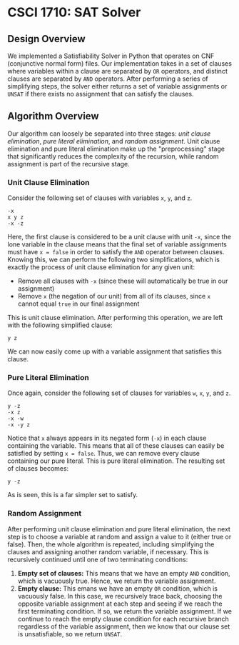 # CSCI 1710: SAT Solver

## Design Overview

We implemented a Satisfiability Solver in Python that operates on CNF (conjunctive normal form) files. Our implementation takes in a set of clauses where variables within a clause are separated by `OR` operators, and distinct clauses are separated by `AND`
operators. After performing a series of simplifying steps, the solver either returns a set of variable assignments or `UNSAT` if there exists no assignment that can satisfy the clauses. 

## Algorithm Overview

Our algorithm can loosely be separated into three stages: *unit clause elimination*, *pure literal elimination*, and *random assignment*. Unit clause elimination and pure literal elimination make up the "preprocessing" stage that significantly reduces the complexity of the recursion, while random assignment is part of the recursive stage.

### Unit Clause Elimination 

Consider the following set of clauses with variables `x`, `y`, and `z`. 

```
-x
x y z
-x -z
```

Here, the first clause is considered to be a unit clause with unit `-x`, since the lone variable in the clause means that the final set of variable assignments must have `x = false` in order to satisfy the `AND` operator between clauses. Knowing this, we can perform the following two simplifications, which is exactly the process of unit clause elimination for any given unit: 
* Remove all clauses with `-x` (since these will automatically be true in our assignment)
* Remove `x` (the negation of our unit) from all of its clauses, since `x` cannot equal `true` in our final assignment

This is unit clause elimination. After performing this operation, we are left with the following simplified clause: 
```
y z
```
We can now easily come up with a variable assignment that satisfies this clause. 

### Pure Literal Elimination 

Once again, consider the following set of clauses for variables `w`, `x`, `y`, and `z`. 

```
y -z
-x z
-x -w
-x -y z 
```

Notice that `x` always appears in its negated form (`-x`) in each clause containing the variable. This means that all of these clauses can easily be satisfied by setting `x = false`. Thus, we can remove every clause containing our pure literal. This is pure literal elimination. The resulting set of clauses becomes: 

```
y -z
```

As is seen, this is a far simpler set to satisfy. 

### Random Assignment

After performing unit clause elimination and pure literal elimination, the next step is to choose a variable at random and assign a value to it (either true or false). Then, the whole algorithm is repeated, including simplifying the clauses and assigning another random variable, if necessary. This is recursively continued until one of two terminating conditions: 
1. **Empty set of clauses:** This means that we have an empty `AND` condition, which is vacuously true. Hence, we return the variable assignment. 
2. **Empty clause:** This emans we have an empty `OR` condition, which is vacuously false. In this case, we recursively trace back, choosing the opposite variable assignment at each step and seeing if we reach the first terminating condition. If so, we return the variable assignment. If we continue to reach the empty clause condition for each recursive branch regardless of the variable assignment, then we know that our clause set is unsatisfiable, so we return `UNSAT`. 